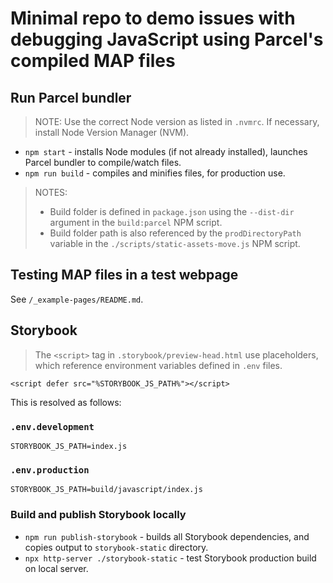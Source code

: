 # Minimal repo to demo issues with debugging JavaScript using Parcel's compiled MAP files

## Run Parcel bundler
> NOTE: Use the correct Node version as listed in `.nvmrc`. If necessary, install Node Version Manager (NVM).

- `npm start` - installs Node modules (if not already installed), launches Parcel bundler to compile/watch files.
- `npm run build` - compiles and minifies files, for production use.

> NOTES:
> - Build folder is defined in `package.json` using the `--dist-dir` argument in the `build:parcel` NPM script.
> - Build folder path is also referenced by the `prodDirectoryPath` variable in the `./scripts/static-assets-move.js` NPM script.


## Testing MAP files in a test webpage
See `/_example-pages/README.md`.

## Storybook
> The `<script>` tag in `.storybook/preview-head.html` use placeholders, which reference environment variables defined in `.env` files.

```
<script defer src="%STORYBOOK_JS_PATH%"></script>
```

This is resolved as follows:

### `.env.development`
```
STORYBOOK_JS_PATH=index.js
```

### `.env.production`
```
STORYBOOK_JS_PATH=build/javascript/index.js
```

### Build and publish Storybook locally
- `npm run publish-storybook` - builds all Storybook dependencies, and copies output to `storybook-static` directory.
- `npx http-server ./storybook-static` - test Storybook production build on local server.
